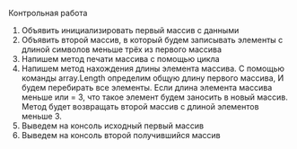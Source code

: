 Контрольная работа
1. Объявить инициализировать первый массив с данными
2. Объявить второй массив, в который будем записывать элементы с длиной символов меньше трёх из первого массива
3. Напишем метод печати массива с помощью цикла 
4. Напишем метод нахождения длины элемента массива. С помощью команды  array.Length определим общую длину первого массива, И будем перебирать все элементы. Если длина элемента массива меньше или = 3, что такое элемент будем заносить в новый массив. Метод будет возвращать второй массив с длиной элементов меньше 3.
5. Выведем на консоль исходный первый массив
6. Выведем на консоль второй получившийся массив

